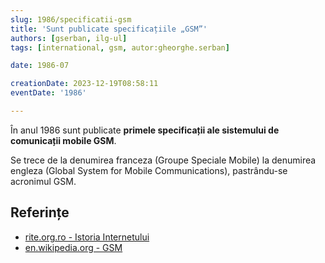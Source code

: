 ```yaml
---
slug: 1986/specificatii-gsm
title: 'Sunt publicate specificațiile „GSM”'
authors: [gserban, ilg-ul]
tags: [international, gsm, autor:gheorghe.serban]

date: 1986-07

creationDate: 2023-12-19T08:58:11
eventDate: '1986'

---
```


În anul 1986 sunt publicate **primele specificații ale sistemului de
comunicații mobile GSM**.

<!-- truncate -->

Se trece de la denumirea franceza (Groupe Speciale Mobile) la denumirea
engleza (Global System for Mobile Communications), pastrându-se acronimul GSM.

## Referințe

- [rite.org.ro - Istoria Internetului](https://rite.org.ro/istoria-internetului/)
- [en.wikipedia.org - GSM](https://en.wikipedia.org/wiki/GSM)
